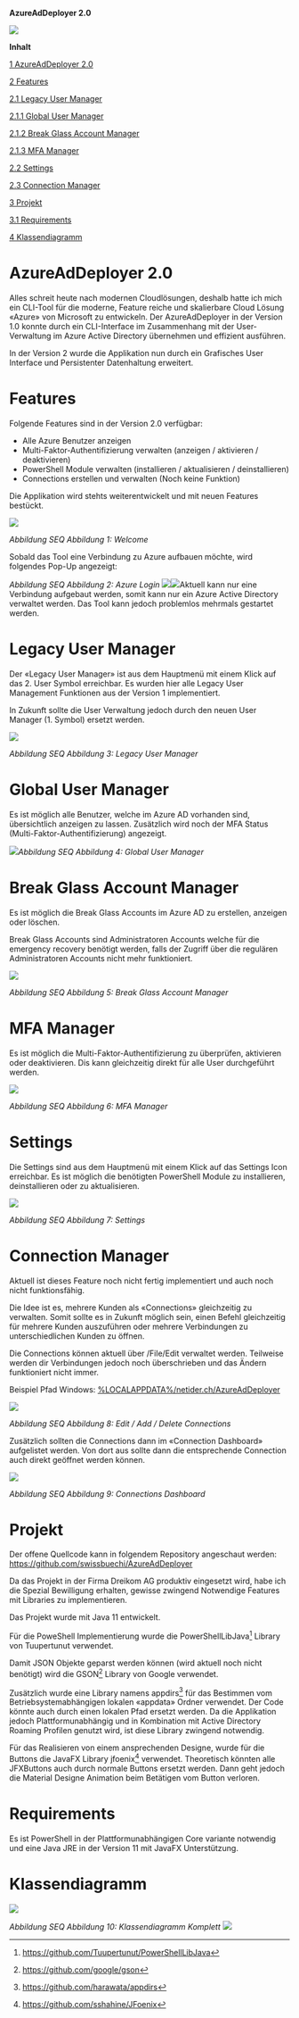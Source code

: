 ﻿**AzureAdDeployer 2.0**

![](Aspose.Words.a32bae91-5e88-4876-a7f9-37565d642bbc.002.png)


**Inhalt**

[1	AzureAdDeployer 2.0](#_Toc64457030)

[2	Features](#_Toc64457031)

[2.1	Legacy User Manager](#_Toc64457032)

[2.1.1	Global User Manager](#_Toc64457033)

[2.1.2	Break Glass Account Manager](#_Toc64457034)

[2.1.3	MFA Manager](#_Toc64457035)

[2.2	Settings](#_Toc64457036)

[2.3	Connection Manager](#_Toc64457037)

[3	Projekt](#_Toc64457038)

[3.1	Requirements](#_Toc64457039)

[4	Klassendiagramm](#_Toc64457040)




# **AzureAdDeployer 2.0**
Alles schreit heute nach modernen Cloudlösungen, deshalb hatte ich mich ein CLI-Tool für die moderne, Feature reiche und skalierbare Cloud Lösung «Azure» von Microsoft zu entwickeln. Der AzureAdDeployer in der Version 1.0 konnte durch ein CLI-Interface im Zusammenhang mit der User-Verwaltung im Azure Active Directory übernehmen und effizient ausführen.

In der Version 2 wurde die Applikation nun durch ein Grafisches User Interface und Persistenter Datenhaltung erweitert.
# **Features**
Folgende Features sind in der Version 2.0 verfügbar:

- Alle Azure Benutzer anzeigen
- Multi-Faktor-Authentifizierung verwalten (anzeigen / aktivieren / deaktivieren)
- PowerShell Module verwalten (installieren / aktualisieren / deinstallieren)
- Connections erstellen und verwalten (Noch keine Funktion)

Die Applikation wird stehts weiterentwickelt und mit neuen Features bestückt.

![](Aspose.Words.a32bae91-5e88-4876-a7f9-37565d642bbc.003.png)

*Abbildung  SEQ Abbildung 1: Welcome*



Sobald das Tool eine Verbindung zu Azure aufbauen möchte, wird folgendes Pop-Up angezeigt:

*Abbildung  SEQ Abbildung 2: Azure Login*
![](Aspose.Words.a32bae91-5e88-4876-a7f9-37565d642bbc.004.png)![](Aspose.Words.a32bae91-5e88-4876-a7f9-37565d642bbc.005.png)Aktuell kann nur eine Verbindung aufgebaut werden, somit kann nur ein Azure Active Directory verwaltet werden. Das Tool kann jedoch problemlos mehrmals gestartet werden.
# **Legacy User Manager**
Der «Legacy User Manager» ist aus dem Hauptmenü mit einem Klick auf das 2. User Symbol erreichbar. Es wurden hier alle Legacy User Management Funktionen aus der Version 1 implementiert.

In Zukunft sollte die User Verwaltung jedoch durch den neuen User Manager (1. Symbol) ersetzt werden.

![](Aspose.Words.a32bae91-5e88-4876-a7f9-37565d642bbc.006.png)

*Abbildung  SEQ Abbildung 3: Legacy User Manager*
# **Global User Manager**
Es ist möglich alle Benutzer, welche im Azure AD vorhanden sind, übersichtlich anzeigen zu lassen. Zusätzlich wird noch der MFA Status (Multi-Faktor-Authentifizierung) angezeigt.

![](Aspose.Words.a32bae91-5e88-4876-a7f9-37565d642bbc.007.png)*Abbildung  SEQ Abbildung 4: Global User Manager*
# **Break Glass Account Manager**
Es ist möglich die Break Glass Accounts im Azure AD zu erstellen, anzeigen oder löschen.

Break Glass Accounts sind Administratoren Accounts welche für die emergency recovery benötigt werden, falls der Zugriff über die regulären Administratoren Accounts nicht mehr funktioniert.

![](Aspose.Words.a32bae91-5e88-4876-a7f9-37565d642bbc.008.png)

*Abbildung  SEQ Abbildung 5: Break Glass Account Manager*
# **MFA Manager**
Es ist möglich die Multi-Faktor-Authentifizierung zu überprüfen, aktivieren oder deaktivieren. Dis kann gleichzeitig direkt für alle User durchgeführt werden.

![](Aspose.Words.a32bae91-5e88-4876-a7f9-37565d642bbc.009.png)

*Abbildung  SEQ Abbildung 6: MFA Manager*


# **Settings**
Die Settings sind aus dem Hauptmenü mit einem Klick auf das Settings Icon erreichbar. Es ist möglich die benötigten PowerShell Module zu installieren, deinstallieren oder zu aktualisieren.

![](Aspose.Words.a32bae91-5e88-4876-a7f9-37565d642bbc.010.png)

*Abbildung  SEQ Abbildung 7: Settings*


# **Connection Manager**
Aktuell ist dieses Feature noch nicht fertig implementiert und auch noch nicht funktionsfähig.

Die Idee ist es, mehrere Kunden als «Connections» gleichzeitig zu verwalten. Somit sollte es in Zukunft möglich sein, einen Befehl gleichzeitig für mehrere Kunden auszuführen oder mehrere Verbindungen zu unterschiedlichen Kunden zu öffnen.

Die Connections können aktuell über /File/Edit verwaltet werden. Teilweise werden dir Verbindungen jedoch noch überschrieben und das Ändern funktioniert nicht immer. 

Beispiel Pfad Windows: [%LOCALAPPDATA%/netider.ch/AzureAdDeployer](%25LOCALAPPDATA%25/netider.ch/AzureAdDeployer)

![](Aspose.Words.a32bae91-5e88-4876-a7f9-37565d642bbc.011.png)

*Abbildung  SEQ Abbildung 8: Edit / Add / Delete Connections*

Zusätzlich sollten die Connections dann im «Connection Dashboard» aufgelistet werden. Von dort aus sollte dann die entsprechende Connection auch direkt geöffnet werden können.

![](Aspose.Words.a32bae91-5e88-4876-a7f9-37565d642bbc.012.png)

*Abbildung  SEQ Abbildung 9: Connections Dashboard*
# **Projekt**
Der offene Quellcode kann in folgendem Repository angeschaut werden: <https://github.com/swissbuechi/AzureAdDeployer>

Da das Projekt in der Firma Dreikom AG produktiv eingesetzt wird, habe ich die Spezial Bewilligung erhalten, gewisse zwingend Notwendige Features mit Libraries zu implementieren.

Das Projekt wurde mit Java 11 entwickelt.

Für die PoweShell Implementierung wurde die PowerShellLibJava[^1] Library von Tuupertunut verwendet.

Damit JSON Objekte geparst werden können (wird aktuell noch nicht benötigt) wird die GSON[^2] Library von Google verwendet.

Zusätzlich wurde eine Library namens appdirs[^3] für das Bestimmen vom Betriebsystemabhängigen lokalen «appdata» Ordner verwendet. Der Code könnte auch durch einen lokalen Pfad ersetzt werden. Da die Applikation jedoch Plattformunabhängig und in Kombination mit Active Directory Roaming Profilen genutzt wird, ist diese Library zwingend notwendig.

Für das Realisieren von einem ansprechenden Designe, wurde für die Buttons die JavaFX Library jfoenix[^4] verwendet. Theoretisch könnten alle JFXButtons auch durch normale Buttons ersetzt werden. Dann geht jedoch die Material Designe Animation beim Betätigen vom Button verloren.
# **Requirements**
Es ist PowerShell in der Plattformunabhängigen Core variante notwendig und eine Java JRE in der Version 11 mit JavaFX Unterstützung.


# **Klassendiagramm**
![](Aspose.Words.a32bae91-5e88-4876-a7f9-37565d642bbc.013.png)

*Abbildung  SEQ Abbildung 10: Klassendiagramm Komplett*
![](Aspose.Words.a32bae91-5e88-4876-a7f9-37565d642bbc.014.png)


[^1]: <https://github.com/Tuupertunut/PowerShellLibJava>
[^2]: <https://github.com/google/gson>
[^3]: <https://github.com/harawata/appdirs>
[^4]: <https://github.com/sshahine/JFoenix>

    
